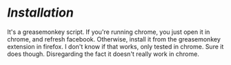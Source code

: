 *Installation*
================
It's a greasemonkey script. If you're running chrome, you just open it in chrome, and refresh facebook. Otherwise, install it from the greasemonkey extension in firefox. I don't know if that works, only tested in chrome. Sure it does though. Disregarding the fact it doesn't really work in chrome.
